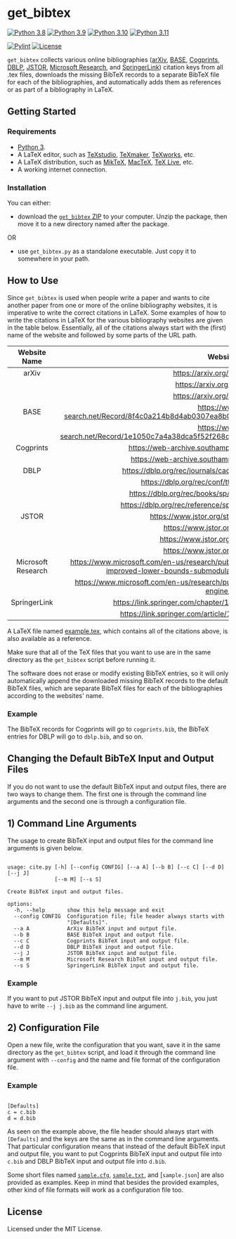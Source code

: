 # get_bibtex

[![Python 3.8](https://img.shields.io/badge/Python-3.8-blue?&logo=Python&logoColor=white)](https://www.python.org/)
[![Python 3.9](https://img.shields.io/badge/Python-3.9-blue?&logo=Python&logoColor=white)](https://www.python.org/)
[![Python 3.10](https://img.shields.io/badge/Python-3.10-blue?&logo=Python&logoColor=white)](https://www.python.org/)
[![Python 3.11](https://img.shields.io/badge/Python-3.11-blue?&logo=Python&logoColor=white)](https://www.python.org/)

[![Pylint](https://img.shields.io/github/actions/workflow/status/gretaisafantasy/get_bibtex/pylint.yml?branch=main)](https://github.com/gretaisafantasy/get_bibtex/actions/workflows/pylint.yml)
[![License](https://img.shields.io/badge/license-MIT-_red.svg)](https://opensource.org/licenses/MIT)

`get_bibtex` collects various online bibliographies ([arXiv](https://arxiv.org/), [BASE](https://www.base-search.net/), [Cogprints](https://web-archive.southampton.ac.uk/cogprints.org/), [DBLP](https://dblp.org/), [JSTOR](https://www.jstor.org/), [Microsoft Research](https://www.microsoft.com/en-us/research/), and [SpringerLink](https://link.springer.com/)) citation keys from all .tex files, downloads the missing BibTeX records to a separate BibTeX file for each of the bibliographies, and automatically adds them as references or as part of a bibliography in LaTeX.

## Getting Started

### Requirements
- [Python 3](https://www.python.org/downloads/).
- A LaTeX editor, such as [TeXstudio](https://www.texstudio.org/), [TeXmaker](https://www.xm1math.net/texmaker/), [TeXworks](https://www.tug.org/texworks/), etc.
- A LaTeX distribution, such as [MikTeX](https://miktex.org/), [MacTeX](https://www.tug.org/mactex/), [TeX Live](https://www.tug.org/texlive/), etc.
- A working internet connection.

### Installation

You can either: 
- download the [`get_bibtex` ZIP](https://github.com/gretaisafantasy/get_bibtex/archive/refs/heads/main.zip) to your computer. Unzip the package, then move it to a new directory named after the package.

OR

- use `get_bibtex.py` as a standalone executable. Just copy it to somewhere in your path.

## How to Use

Since `get_bibtex` is used when people write a paper and wants to cite another paper from one or more of the online bibliography websites, it is imperative to write the correct citations in LaTeX. Some examples of how to write the citations in LaTeX for the various bibliography websites are given in the table below. Essentially, all of the citations always start with the (first) name of the website and followed by some parts of the URL path.

| Website Name  | Website URL | Citation |
| :---: | :---: | :--- |
| arXiv | https://arxiv.org/abs/2212.04173 | \cite{Arxiv:2212.04173} |
| | https://arxiv.org/abs/0801.0003 | \cite{Arxiv:0801.0003} |
| | https://arxiv.org/abs/2207.00004 | \cite{Arxiv:2207.00004} |
| BASE | https://www.base-search.net/Record/8f4c0a214b8d4ab0307ea8b0587c9d11fe28eaba0fb27fb35af4c6f9abf8aa31 | \cite{BASE:8f4c0a214b8d4ab0307ea8b0587c9d11fe28eaba0fb27fb35af4c6f9abf8aa31} |
| | https://www.base-search.net/Record/1e1050c7a4a38dca5f52f268d442b9484fd6ceae82acda0374408c6ed6c35b25 | \cite{BASE:1e1050c7a4a38dca5f52f268d442b9484fd6ceae82acda0374408c6ed6c35b25} |
| Cogprints | https://web-archive.southampton.ac.uk/cogprints.org/7736/ | \cite{Cogprints:7336/BibTeX/cogprints-eprint-7336} |
| | https://web-archive.southampton.ac.uk/cogprints.org/120/ | \cite{Cogprints:120/BibTeX/cogprints-eprint-120} |
| DBLP | https://dblp.org/rec/journals/cacm/Dijkstra68a.html?view=bibtex | \cite{DBLP:journals/cacm/Dijkstra68a} |
| | https://dblp.org/rec/conf/ttss/2013.html?view=bibtex | \cite{DBLP:conf/ttss/2013} |
| | https://dblp.org/rec/books/sp/Baumann23.html?view=bibtex | \cite{DBLP:books/sp/Baumann23} |
| | https://dblp.org/rec/reference/sp/0007T0S022.html?view=bibtex | \cite{DBLP:reference/sp/0007T0S022} |
| JSTOR | https://www.jstor.org/stable/10.1363/4103115 | \cite{JSTOR:10.1363/4103115} |
| | https://www.jstor.org/stable/24873277 | \cite{JSTOR:24873277} |
| | https://www.jstor.org/stable/resrep25198 | \cite{JSTOR:resrep25198} |
| | https://www.jstor.org/stable/j.ctv3znzfk | \cite{JSTOR:j.ctv3znzfk} |
| Microsoft Research | https://www.microsoft.com/en-us/research/publication/approximability-budgeted-allocations-improved-lower-bounds-submodular-welfare-maximization-gap/bibtex/ | \cite{Microsoft:approximability-budgetedallocations-improvedlower-boundssubmodular-welfaremaximization-gap} |
| | https://www.microsoft.com/en-us/research/publication/citeseerx-ai-digital-library-search-engine/bibtex/ | \cite{Microsoft:citeseerxai-digital-library-searchengine} |
| SpringerLink | https://link.springer.com/chapter/10.1007/978-3-031-04749-7_32 | \cite{Springer:978-3-031-04749-7_32?format=bibtex&flavour=citation} |
| | https://link.springer.com/article/10.1007/s10115-022-01737-x | \cite{Springer:s10115-022-01737-x?format=bibtex&flavour=citation} |

A LaTeX file named [example.tex](https://github.com/gretaisafantasy/get_bibtex/blob/main/example.tex), which contains all of the citations above, is also available as a reference. 

Make sure that all of the TeX files that you want to use are in the same directory as the `get_bibtex` script before running it.

The software does not erase or modify existing BibTeX entries, so it will only automatically append the downloaded missing BibTeX records to the default BibTeX files, which are separate BibTeX files for each of the bibliographies according to the websites' name.

### Example

The BibTeX records for Cogprints will go to `cogprints.bib`, the BibTeX entries for DBLP will go to `dblp.bib`, and so on.

## Changing the Default BibTeX Input and Output Files

If you do not want to use the default BibTeX input and output files, there are two ways to change them. The first one is through the command line arguments and the second one is through a configuration file.

## 1) Command Line Arguments

The usage to create BibTeX input and output files for the command line arguments is given below. 

```

usage: cite.py [-h] [--config CONFIG] [--a A] [--b B] [--c C] [--d D] [--j J]
               [--m M] [--s S]

Create BibTeX input and output files.

options:
  -h, --help       show this help message and exit
  --config CONFIG  Configuration file; file header always starts with
                   "[Defaults]".
  --a A            ArXiv BibTeX input and output file.
  --b B            BASE BibTeX input and output file.
  --c C            Cogprints BibTeX input and output file.
  --d D            DBLP BibTeX input and output file.
  --j J            JSTOR BibTeX input and output file.
  --m M            Microsoft Research BibTeX input and output file.
  --s S            SpringerLink BibTeX input and output file.

```

### Example

If you want to put JSTOR BibTeX input and output file into `j.bib`, you just have to write `--j j.bib` as the command line argument.

## 2) Configuration File

Open a new file, write the configuration that you want, save it in the same directory as the `get_bibtex` script, and load it through the command line argument with `--config` and the name and file format of the configuration file.

### Example

```

[Defaults]
c = c.bib
d = d.bib

```

As seen on the example above, the file header should always start with `[Defaults]` and the keys are the same as in the command line arguments. That particular configuration means that instead of the default BibTeX input and output file, you want to put Cogprints BibTeX input and output file into `c.bib` and DBLP BibTeX input and output file into `d.bib`.

Some short files named [`sample.cfg`](https://github.com/gretaisafantasy/get_bibtex/blob/main/sample.cfg), [`sample.txt`](https://github.com/gretaisafantasy/get_bibtex/blob/main/sample.txt), and [`sample.json`] are also provided as examples. Keep in mind that besides the provided examples, other kind of file formats will work as a configuration file too.

## License

Licensed under the MIT License.
